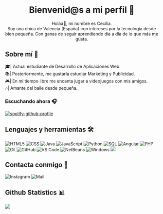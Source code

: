 <h1 align= "center"><b>Bienvenid@s a mi perfil 🦋 </b></h1>

<p align="center">
Holaa🤗, mi nombre es Cecilia. <br> Soy una chica de Valencia (España) con intereses por la tecnología desde bien pequeña. Con ganas de seguir aprendiendo día a día de lo que más me gusta. 
</p>


## Sobre mí :white_heart:

🎓| Actual estudiante de Desarrollo de Aplicaciones Web. <br>
📚| Posteriormente, me gustaría estudiar Marketing y Publicidad. <br>
🎮| En mi tiempo libre me encanta jugar a videojuegos con mis amigos. <br>
🎶| Amante del baile desde pequeña. <br>

### Escuchando ahora 🎧

[![spotify-github-profile](https://spotify-github-profile.vercel.app/api/view?uid=31r34t6bg2pibdjr3v4xs3tlipcq&cover_image=true&theme=default&show_offline=true&background_color=f3d3e7&interchange=false&bar_color=a81f8a&bar_color_cover=false)](https://spotify-github-profile.vercel.app/api/view?uid=31r34t6bg2pibdjr3v4xs3tlipcq&redirect=true)

## Lenguajes y herramientas 🛠
![HTML5](https://img.shields.io/badge/-HTML5-%23E44D27?style=flat&logo=html5&logoColor=ffffff)
![CSS](https://img.shields.io/badge/-CSS-323D7E?style=flat&logo=css)
![Java](http://img.shields.io/badge/-Java-007396?style=flat&logo=java&logoColor=ffffff)
![JavaScript](https://img.shields.io/badge/-JavaScript-%23F7DF1C?style=flat&logo=javascript&logoColor=000000&labelColor=%23F7DF1C&color=%23FFCE5A)
![Python](https://img.shields.io/badge/-Python-95b6fc?style=flat&logo=python)
![SQL](https://img.shields.io/badge/-SQL-07183d?style=flat&logo=postgresql)
![Angular](https://img.shields.io/badge/-Angular-E02B25?style=flat&logo=angular)
![PHP](https://img.shields.io/badge/-PHP-323D7E?style=flat&logo=php)
![Git](https://img.shields.io/badge/-Git-%23F05032?style=flat&logo=git&logoColor=%23ffffff)
![GitHub](https://img.shields.io/badge/-GitHub-000000?style=flat&logo=github)
![VS Code](http://img.shields.io/badge/-VS%20Code-007ACC?style=flat-square&logo=visual-studio-code&logoColor=ffffff)
![NetBeans](https://img.shields.io/badge/-NetBeans-23F05032?style=flat&logo=netbeans)
![Windows](http://img.shields.io/badge/-Windows-0078D6?style=flat&logo=windows&logoColor=ffffff)
<img src="https://img.shields.io/badge/ubuntu-%23F05032.svg?&style=flat&logo=ubuntu&logoColor=white">

## Contacta conmigo 📩
![Instagram](https://img.shields.io/badge/-@ceciliacortess-f73e5d?style=flat&logo=instagram&logoColor=white&link=https://instagram.com/ceciliacortess?igshid=YmMyMTA2M2Y=)
![Mail](https://img.shields.io/badge/-ceciliacortesvelert@gmail.com-000000?style=flat&logo=gmail&logoColor=red&link=mailto:ceciliacortesvelert@gmail.com)

## Github Statistics 📊
<div><a href=""><img align="center" src="https://github-readme-stats.vercel.app/api?username=ceciliacortess&show_icons=true&title_color=610D4D&icon_color=C949DC&text_color=440A5C&&bg_color=F3D3E7" /></a></div>



